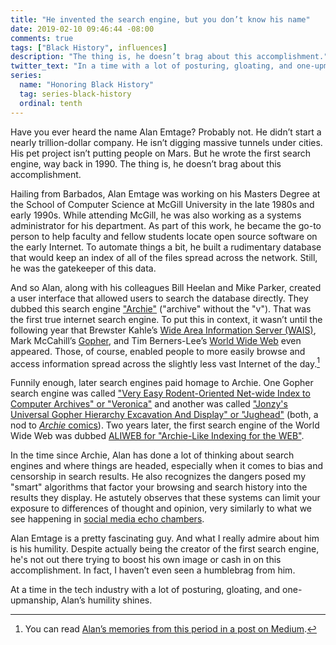 ```yaml
---
title: "He invented the search engine, but you don’t know his name"
date: 2019-02-10 09:46:44 -08:00
comments: true
tags: ["Black History", influences]
description: "The thing is, he doesn’t brag about this accomplishment."
twitter_text: "In a time with a lot of posturing, gloating, and one-upmanship, Alan Emtage’s humility shines."
series:
  name: "Honoring Black History"
  tag: series-black-history
  ordinal: tenth
---
```


Have you ever heard the name Alan Emtage? Probably not. He didn’t start a nearly trillion-dollar company. He isn’t digging massive tunnels under cities. His pet project isn’t putting people on Mars. But he wrote the first search engine, way back in 1990. The thing is, he doesn’t brag about this accomplishment.

<!-- more -->

Hailing from Barbados, Alan Emtage was working on his Masters Degree at the School of Computer Science at McGill University in the late 1980s and early 1990s. While attending McGill, he was also working as a systems administrator for his department. As part of this work, he became the go-to person to help faculty and fellow students locate open source software on the early Internet. To automate things a bit, he built a rudimentary database that would keep an index of all of the files spread across the network. Still, he was the gatekeeper of this data. 

And so Alan, along with his colleagues Bill Heelan and Mike Parker, created a user interface that allowed users to search the database directly. They dubbed this search engine ["Archie"](https://wikipedia.org/wiki/Archie_search_engine) ("archive" without the "v"). That was the first true internet search engine. To put this in context, it wasn’t until the following year that Brewster Kahle’s [Wide Area Information Server (WAIS)](https://en.wikipedia.org/wiki/Wide_area_information_server), Mark McCahill’s [Gopher](https://en.wikipedia.org/wiki/Gopher_(protocol)), and Tim Berners-Lee’s [World Wide Web](https://wikipedia.org/wiki/World_Wide_Web) even appeared. Those, of course, enabled people to more easily browse and access information spread across the slightly less vast Internet of the day.[^1]

Funnily enough, later search engines paid homage to Archie. One Gopher search engine was called ["Very Easy Rodent-Oriented Net-wide Index to Computer Archives" or "Veronica"](https://en.wikipedia.org/wiki/Veronica_(search_engine)) and another was called ["Jonzy's Universal Gopher Hierarchy Excavation And Display" or "Jughead"](https://en.wikipedia.org/wiki/Jughead_(search_engine)) (both, a nod to [<cite>Archie</cite> comics](http://archiecomics.com/)). Two years later, the first search engine of the World Wide Web was dubbed [ALIWEB for "Archie-Like Indexing for the WEB"](https://en.wikipedia.org/wiki/Aliweb).

In the time since Archie, Alan has done a lot of thinking about search engines and where things are headed, especially when it comes to bias and censorship in search results. He also recognizes the dangers posed my "smart" algorithms that factor your browsing and search history into the results they display. He astutely observes that these systems can limit your exposure to differences of thought and opinion, very similarly to what we see happening in [social media echo chambers](https://arstechnica.com/science/2017/03/the-social-media-echo-chamber-is-real/).

Alan Emtage is a pretty fascinating guy. And what I really admire about him is his humility. Despite actually being the creator of the first search engine, he's not out there trying to boost his own image or cash in on this accomplishment. In fact, I haven’t even seen a humblebrag from him.

At a time in the tech industry with a lot of posturing, gloating, and one-upmanship, Alan’s humility shines.

[^1]: You can read [Alan’s memories from this period in a post on Medium](https://medium.com/@alanemtage/can-you-imagine-a-world-without-search-a5d363b2c97).